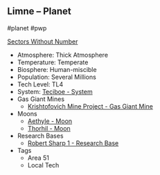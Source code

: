 ## Limne &ndash; Planet

#planet #pwp 

[Sectors Without Number](https://sectorswithoutnumber.com/sector/bfDcBzTtgpeyLUfwzjio/planet/t6ZaFhUiVGMCJarSjof0)

- Atmosphere: Thick Atmosphere
- Temperature: Temperate
- Biosphere: Human-miscible
- Population: Several Millions
- Tech Level: TL4
- System: [Teciboe - System](Teciboe%20-%20System.md)
- Gas Giant Mines
	- [Krishtofovich Mine Project - Gas Giant Mine](Krishtofovich%20Mine%20Project%20-%20Gas%20Giant%20Mine.md)
- Moons
   - [Aethyle - Moon](Aethyle%20-%20Moon.md)
   - [Thorhil - Moon](Thorhil%20-%20Moon.md)
- Research Bases
   - [Robert Sharp 1 - Research Base](Robert%20Sharp%201%20-%20Research%20Base.md)
- Tags
   - Area 51
   - Local Tech

